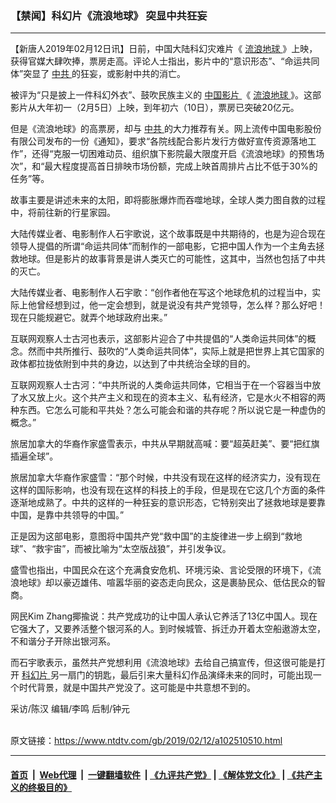### 【禁闻】科幻片《流浪地球》 突显中共狂妄
------------------------

<div class="post_content">
 <p>
  【新唐人2019年02月12日讯】日前，中国大陆科幻灾难片《
  <a href="https://www.ntdtv.com/gb/流浪地球.htm">
   流浪地球
  </a>
  》上映，获得官媒大肆吹捧，票房走高。评论人士指出，影片中的“意识形态”、“命运共同体”突显了
  <a href="https://www.ntdtv.com/gb/中共.htm">
   中共
  </a>
  的狂妄，或影射中共的消亡。
 </p>
 <p>
  被评为“只是披上一件科幻外衣”、鼓吹民族主义的
  <a href="https://www.ntdtv.com/gb/中国影片.htm">
   中国影片
  </a>
  《
  <a href="https://www.ntdtv.com/gb/流浪地球.htm">
   流浪地球
  </a>
  》。这部影片从大年初一（2月5日）上映，到年初六（10日），票房已突破20亿元。
 </p>
 <p>
  但是《流浪地球》的高票房，却与
  <a href="https://www.ntdtv.com/gb/中共.htm">
   中共
  </a>
  的大力推荐有关。网上流传中国电影股份有限公司发布的一份《通知》，要求“各院线配合影片发行方做好宣传资源落地工作”，还得“克服一切困难动员、组织旗下影院最大限度开启《流浪地球》的预售场次”，和“最大程度提高首日排映市场份额，完成上映首周排片占比不低于30%的任务”等。
 </p>
 <p>
  故事主要是讲述未来的太阳，即将膨胀爆炸而吞噬地球，全球人类力图自救的过程中，将前往新的行星家园。
 </p>
 <p>
  大陆传媒业者、电影制作人石宇歌说，这个故事既是中共期待的，也是为迎合现在领导人提倡的所谓“命运共同体”而制作的一部电影，它把中国人作为一个主角去拯救地球。但是影片的故事背景是讲人类灭亡的可能性，这其中，当然也包括了中共的灭亡。
 </p>
 <p>
  大陆传媒业者、电影制作人石宇歌：“创作者他在写这个地球危机的过程当中，实际上他曾经想到过，他一定会想到，就是说没有共产党领导，怎么样？那么好吧！现在只能规避它。就弄个地球政府出来。”
 </p>
 <p>
  互联网观察人士古河也表示，这部影片迎合了中共提倡的“人类命运共同体”的概念。然而中共所推行、鼓吹的“人类命运共同体”，实际上就是把世界上其它国家的政体都拉拢依附到中共的身边，以达到了中共统治全球的目的。
 </p>
 <p>
  互联网观察人士古河：“中共所说的人类命运共同体，它相当于在一个容器当中放了水又放上火。这个共产主义和现在的资本主义、私有经济，它是水火不相容的两种东西。它怎么可能和平共处？怎么可能会和谐的共存呢？所以说它是一种虚伪的概念。”
 </p>
 <p>
  旅居加拿大的华裔作家盛雪表示，中共从早期就高喊：要“超英赶美”、要“把红旗插遍全球”。
 </p>
 <p>
  旅居加拿大华裔作家盛雪：“那个时候，中共没有现在这样的经济实力，没有现在这样的国际影响，也没有现在这样的科技上的手段，但是现在它这几个方面的条件逐渐地成熟了。中共的这样的一种狂妄的意识形态，它特别突出了拯救地球是要靠中国，是靠中共领导的中国。”
 </p>
 <p>
  正是因为这部电影，意图将中国共产党“救中国”的主旋律进一步上纲到“救地球”、“救宇宙”，而被比喻为“太空版战狼”，并引发争议。
 </p>
 <p>
  盛雪也指出，中国民众在这个充满食安危机、环境污染、言论受限的环境下，《流浪地球》却以豪迈雄伟、喧嚣华丽的姿态走向民众，这是裹胁民众、低估民众的智商。
 </p>
 <p>
  网民Kim Zhang揶揄说：共产党成功的让中国人承认它养活了13亿中国人。现在它强大了，又要养活整个银河系的人。到时候城管、拆迁办开着太空船遨游太空，不和谐分子开除出银河系。
 </p>
 <p>
  而石宇歌表示，虽然共产党想利用《流浪地球》去给自己搞宣传，但这很可能是打开
  <a href="https://www.ntdtv.com/gb/科幻片.htm">
   科幻片
  </a>
  另一扇门的钥匙，最后引来大量科幻作品演绎未来的同时，可能出现一个时代背景，就是中国共产党没了。这可能是中共意想不到的。
 </p>
 <p>
  采访/陈汉 编辑/李鸣 后制/钟元
 </p>
 <p>
 </p>
 <div class="single_ad">
 </div>
</div>

<br/>原文链接：https://www.ntdtv.com/gb/2019/02/12/a102510510.html


------------------------
#### [首页](https://github.com/gfw-breaker/banned-news/blob/master/README.md) &nbsp;|&nbsp; [Web代理](https://github.com/labour-camp/helloworld) &nbsp;|&nbsp; [一键翻墙软件](https://github.com/gfw-breaker/nogfw/blob/master/README.md) &nbsp;| [《九评共产党》](https://github.com/gfw-breaker/9ping.md/blob/master/README.md#九评之一评共产党是什么) | [《解体党文化》](https://github.com/gfw-breaker/jtdwh.md/blob/master/README.md) | [《共产主义的终极目的》](https://github.com/gfw-breaker/gczydzjmd.md/blob/master/README.md)

